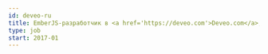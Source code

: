 ```yaml
---
id: deveo-ru
title: EmberJS-разработчик в <a href='https://deveo.com'>Deveo.com</a>, Финляндия
type: job
start: 2017-01
---
```

